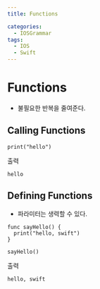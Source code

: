 ```yaml
---
title: Functions

categories:
  - IOSGrammar
tags:
  - IOS
  - Swift
---
```


# Functions
- 불필요한 반복을 줄여준다.

##  Calling Functions

~~~
print("hello")
~~~
출력
~~~
hello
~~~

## Defining Functions
- 파라미터는 생력할 수 있다.

~~~
func sayHello() {
  print("hello, swift")
}

sayHello()
~~~
출력
~~~
hello, swift
~~~
